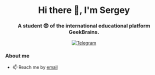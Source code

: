 <div id="header" align="center">
	<h1>Hi there 👋, I'm Sergey </h1>
	<h3>A student 😎 of the international educational platform GeekBrains.</h3>
</div>
<div id="socials" align="center">
	<a href="https://t.me/NorthernAvenue">
		<img src="https://badgen.net/badge/icon/telegram?icon=telegram&label=NorthernAvenue" alt="Telegram"/>
	</a>
</div>

### About me
- 📫 Reach me by [email](excusemegod@gmail.com)
